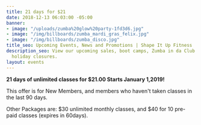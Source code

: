 ```yaml
---
title: 21 days for $21
date: 2018-12-13 06:03:00 -05:00
banner:
- image: "/uploads/zumba%20glow%20party-1fd3d6.jpg"
- image: "/img/billboards/zumba_mardi_gras_felix.jpg"
- image: "/img/billboards/zumba_disco.jpg"
title_seo: Upcoming Events, News and Promotions | Shape It Up Fitness
description_seo: View our upcoming sales, boot camps, Zumba in da Club events and
  holiday closures.
layout: events
---
```


**21 days of unlimited classes for $21.00 
Starts January 1,2019!** 

This offer is for New Members, and members who haven't taken classes in the last 90 days.

Other Packages are: $30 unlimited monthly classes, and 
$40 for 10 pre-paid classes (expires in 60days).